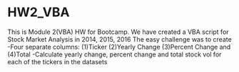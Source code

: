 # HW2_VBA
This is Module 2(VBA) HW for Bootcamp.
We have created a VBA script for Stock Market Analysis in 2014, 2015, 2016
The easy challenge was to create 
          -Four separate columns: (1)Ticker (2)Yearly Change (3)Percent Change and (4)Total
          -Calculate yearly change, percent change and total stock vol for each of the tickers in the datasets
